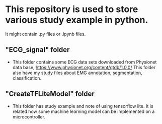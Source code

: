 # This repository is used to store various study example in python. 

It might contain .py files or .ipynb files. 

## "ECG_signal" folder
* This folder contains some ECG data sets downloaded from Physionet data base, https://www.physionet.org/content/qtdb/1.0.0/
  This folder also have my study files about EMG annotation, segmentation, classification. 
 
## "CreateTFLiteModel" folder
* This folder has study example and note of using tensorflow lite. It is related how some machine learning model can be implemented on a microcontroller. 
 
 
